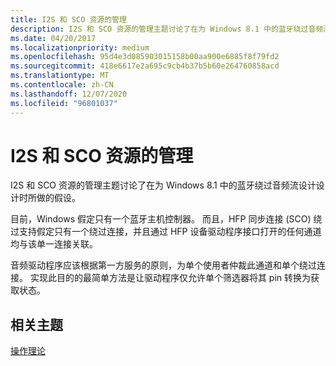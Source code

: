 ```yaml
---
title: I2S 和 SCO 资源的管理
description: I2S 和 SCO 资源的管理主题讨论了在为 Windows 8.1 中的蓝牙绕过音频流设计设计时所做的假设。
ms.date: 04/20/2017
ms.localizationpriority: medium
ms.openlocfilehash: 95d4e3d085903015158b00aa900e6885f8f79fd2
ms.sourcegitcommit: 418e6617e2a695c9cb4b37b5b60e264760858acd
ms.translationtype: MT
ms.contentlocale: zh-CN
ms.lasthandoff: 12/07/2020
ms.locfileid: "96801037"
---
```

# <a name="management-of-i2s-and-sco-resources"></a>I2S 和 SCO 资源的管理


I2S 和 SCO 资源的管理主题讨论了在为 Windows 8.1 中的蓝牙绕过音频流设计设计时所做的假设。

目前，Windows 假定只有一个蓝牙主机控制器。 而且，HFP 同步连接 (SCO) 绕过支持假定只有一个绕过连接，并且通过 HFP 设备驱动程序接口打开的任何通道均与该单一连接关联。

音频驱动程序应该根据第一方服务的原则，为单个使用者仲裁此通道和单个绕过连接。 实现此目的的最简单方法是让驱动程序仅允许单个筛选器将其 pin 转换为获取状态。

## <a name="span-idrelated_topicsspanrelated-topics"></a><span id="related_topics"></span>相关主题
[操作理论](theory-of-operation.md)  



